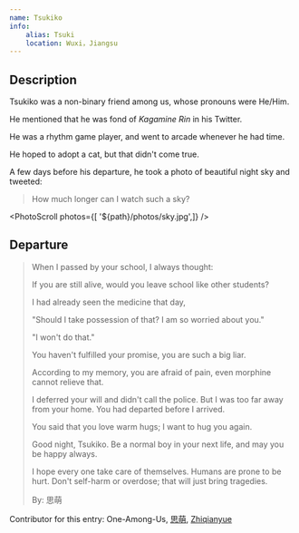 ```yaml
---
name: Tsukiko
info:
    alias: Tsuki
    location: Wuxi，Jiangsu
---
```


## Description

Tsukiko was a non-binary friend among us, whose pronouns were He/Him.

He mentioned that he was fond of *Kagamine Rin* in his Twitter.

He was a rhythm game player, and went to arcade whenever he had time.

He hoped to adopt a cat, but that didn't come true.

A few days before his departure, he took a photo of beautiful night sky and tweeted:

> How much longer can I watch such a sky?

<PhotoScroll photos={[ '${path}/photos/sky.jpg',]} />  

## Departure

> When I passed by your school, I always thought:
>
> If you are still alive, would you leave school like other students?
>
> I had already seen the medicine that day,
>
> "Should I take possession of that? I am so worried about you."
>
> "I won't do that."
>
> You haven't fulfilled your promise, you are such a big liar.
> 
> According to my memory, you are afraid of pain, even morphine cannot relieve that.
> 
> I deferred your will and didn't call the police. But I was too far away from your home. You had departed before I arrived.
>
> You said that you love warm hugs; I want to hug you again.
> 
> Good night, Tsukiko. Be a normal boy in your next life, and may you be happy always.
>
> I hope every one take care of themselves. Humans are prone to be hurt. Don't self-harm or overdose; that will just bring tragedies.
>
> By: 思萌

Contributor for this entry: One-Among-Us, [思萌](https://twitter.com/mishengai), [Zhiqianyue](https://twitter.com/Zhiqianyue)
